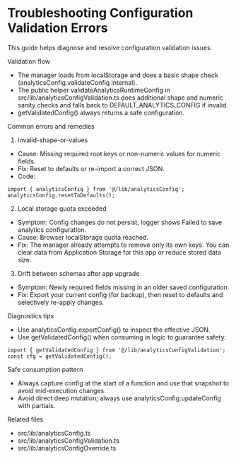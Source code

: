 # Troubleshooting Configuration Validation Errors

This guide helps diagnose and resolve configuration validation issues.

Validation flow

- The manager loads from localStorage and does a basic shape check (analyticsConfig.validateConfig
  internal).
- The public helper validateAnalyticsRuntimeConfig in src/lib/analyticsConfigValidation.ts does
  additional shape and numeric sanity checks and falls back to DEFAULT_ANALYTICS_CONFIG if invalid.
- getValidatedConfig() always returns a safe configuration.

Common errors and remedies

1. invalid-shape-or-values

- Cause: Missing required root keys or non-numeric values for numeric fields.
- Fix: Reset to defaults or re-import a correct JSON.
- Code:

```
import { analyticsConfig } from '@/lib/analyticsConfig';
analyticsConfig.resetToDefaults();
```

2. Local storage quota exceeded

- Symptom: Config changes do not persist; logger shows Failed to save analytics configuration.
- Cause: Browser localStorage quota reached.
- Fix: The manager already attempts to remove only its own keys. You can clear data from Application
  Storage for this app or reduce stored data size.

3. Drift between schemas after app upgrade

- Symptom: Newly required fields missing in an older saved configuration.
- Fix: Export your current config (for backup), then reset to defaults and selectively re-apply
  changes.

Diagnostics tips

- Use analyticsConfig.exportConfig() to inspect the effective JSON.
- Use getValidatedConfig() when consuming in logic to guarantee safety:

```
import { getValidatedConfig } from '@/lib/analyticsConfigValidation';
const cfg = getValidatedConfig();
```

Safe consumption pattern

- Always capture config at the start of a function and use that snapshot to avoid mid-execution
  changes.
- Avoid direct deep mutation; always use analyticsConfig.updateConfig with partials.

Related files

- src/lib/analyticsConfig.ts
- src/lib/analyticsConfigValidation.ts
- src/lib/analyticsConfigOverride.ts
